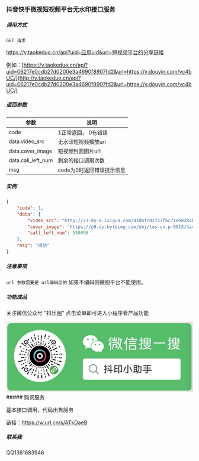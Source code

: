 ### 抖音快手微视短视频平台无水印接口服务

##### 调用方式

`GET 请求`

https://v.taokeduo.cn/api?uid=应用uid&url=短视频平台的分享链接

例如：[https://v.taokeduo.cn/api?uid=06217e0cdb27d0200e3a4690f8907fd2&url=https://v.douyin.com/vc4bUC/](http://v.taokeduo.cn/api?uid=06217e0cdb27d0200e3a4690f8907fd2&url=https://v.douyin.com/vc4bUC/)

##### 返回参数

| 参数               | 说明                      |
| ------------------ | ------------------------- |
| code               | 1正常返回， 0有错误       |
| data.video_src     | 无水印短视频播放url       |
| data.cover_image   | 短视频封面图片url         |
| data.call_left_num | 剩余的接口调用次数        |
| msg                | code为0时返回错误提示信息 |

##### 实例

```json
{
    "code": 1,
    "data": {
        "video_src": "http://v3-dy-a.ixigua.com/410bfc02727fbc71e68284b13e5c1f5e/5e8ca0b2/video/tos/cn/tos-cn-ve-15/ea32ee5c68a84de5bfa3247d49f59d10/?a=1128&amp;br=0&amp;bt=557&amp;cr=0&amp;cs=0&amp;dr=0&amp;ds=6&amp;er=&amp;l=2020040722475701001404602108403DBE&amp;lr=&amp;qs=0&amp;rc=amt5Om91bXhvdDMzNGkzM0ApOzg1NWk2ZTs2N2g7OTM2Nmdic2tlamNhcTBfLS1gLS9zczFfYTYtMjMwLzQ0NWNiMWI6Yw%3D%3D&amp;vl=&amp;vr=",
        "cover_image": "https://p9-dy.byteimg.com/obj/tos-cn-p-0015/4a484a9830d446a39762ac6e52a2c21c_1585930069?from=2563711402_large",
        "call_left_num": 550096
    },
    "msg": "成功"
}
```



##### 注意事项

`url 参数需要是 url编码后的` 如果不编码则微视平台不能使用。

##### 功能成品
关注微信公众号 "抖乐圈" 点击菜单即可进入小程序看产品功能

<img src="./douyin-program-code.png"/>
##### 购买服务

基本接口调用，代码出售服务

链接：https://w.url.cn/s/ATkDaeB 

##### 联系我

QQ1361683946

